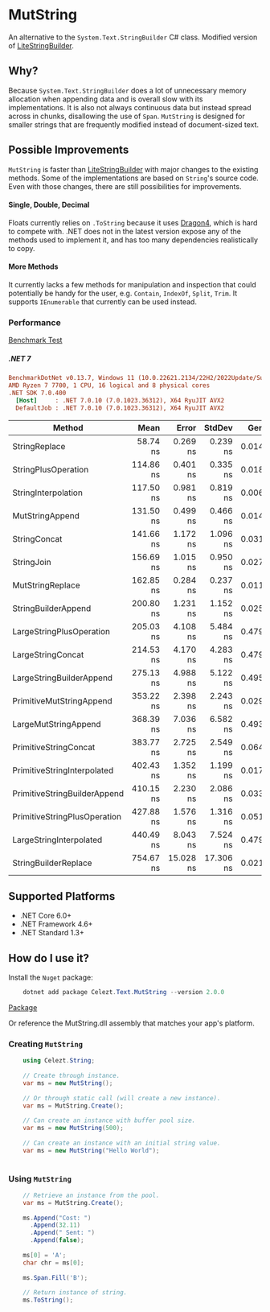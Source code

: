 # MutString
An alternative to the `System.Text.StringBuilder` C# class. Modified version of [LiteStringBuilder](https://github.com/justinamiller/LiteStringBuilder).

## Why?
Because `System.Text.StringBuilder` does a lot of unnecessary memory allocation when appending data and is overall slow with its implementations. It is also not always continuous data but instead spread across in chunks, disallowing the use of `Span`. `MutString` is designed for smaller strings that are frequently modified instead of document-sized text.

## Possible Improvements
`MutString` is faster than [LiteStringBuilder](https://github.com/justinamiller/LiteStringBuilder) with major changes to the existing methods. Some of the implementations are based on `String`'s source code. Even with those changes, there are still possibilities for improvements. 

#### Single, Double, Decimal
Floats currently relies on `.ToString` because it uses [Dragon4](https://www.ryanjuckett.com/printing-floating-point-numbers-part-2-dragon4/), which is hard to compete with. .NET does not in the latest version expose any of the methods used to implement it, and has too many dependencies realistically to copy.

#### More Methods
It currently lacks a few methods for manipulation and inspection that could potentially be handy for the user, e.g. `Contain`, `IndexOf`, `Split`, `Trim`. It supports `IEnumerable` that currently can be used instead. 

### Performance
[Benchmark Test](https://github.com/Celezt/MutString/blob/main/perf/Benchmark.NET/MutStringBenchmark.cs)

##### .NET 7
``` ini
BenchmarkDotNet v0.13.7, Windows 11 (10.0.22621.2134/22H2/2022Update/SunValley2)
AMD Ryzen 7 7700, 1 CPU, 16 logical and 8 physical cores
.NET SDK 7.0.400
  [Host]     : .NET 7.0.10 (7.0.1023.36312), X64 RyuJIT AVX2
  DefaultJob : .NET 7.0.10 (7.0.1023.36312), X64 RyuJIT AVX2
```

|                       Method |      Mean |     Error |    StdDev |   Gen0 |   Gen1 | Allocated |
|----------------------------- |----------:|----------:|----------:|-------:|-------:|----------:|
|                StringReplace |  58.74 ns |  0.269 ns |  0.239 ns | 0.0143 |      - |     240 B |
|          StringPlusOperation | 114.86 ns |  0.401 ns |  0.335 ns | 0.0181 |      - |     304 B |
|          StringInterpolation | 117.50 ns |  0.981 ns |  0.819 ns | 0.0067 |      - |     112 B |
|              MutStringAppend | 131.50 ns |  0.499 ns |  0.466 ns | 0.0143 |      - |     240 B |
|                 StringConcat | 141.66 ns |  1.172 ns |  1.096 ns | 0.0315 |      - |     528 B |
|                   StringJoin | 156.69 ns |  1.015 ns |  0.950 ns | 0.0272 |      - |     456 B |
|             MutStringReplace | 162.85 ns |  0.284 ns |  0.237 ns | 0.0110 |      - |     184 B |
|          StringBuilderAppend | 200.80 ns |  1.231 ns |  1.152 ns | 0.0257 |      - |     432 B |
|     LargeStringPlusOperation | 205.03 ns |  4.108 ns |  5.484 ns | 0.4795 |      - |    8024 B |
|            LargeStringConcat | 214.53 ns |  4.170 ns |  4.283 ns | 0.4795 |      - |    8024 B |
|     LargeStringBuilderAppend | 275.13 ns |  4.988 ns |  5.122 ns | 0.4959 | 0.0153 |    8296 B |
|     PrimitiveMutStringAppend | 353.22 ns |  2.398 ns |  2.243 ns | 0.0296 |      - |     496 B |
|         LargeMutStringAppend | 368.39 ns |  7.036 ns |  6.582 ns | 0.4935 |      - |    8248 B |
|        PrimitiveStringConcat | 383.77 ns |  2.725 ns |  2.549 ns | 0.0648 |      - |    1088 B |
|  PrimitiveStringInterpolated | 402.43 ns |  1.352 ns |  1.199 ns | 0.0172 |      - |     288 B |
| PrimitiveStringBuilderAppend | 410.15 ns |  2.230 ns |  2.086 ns | 0.0334 |      - |     560 B |
| PrimitiveStringPlusOperation | 427.88 ns |  1.576 ns |  1.316 ns | 0.0515 |      - |     864 B |
|      LargeStringInterpolated | 440.49 ns |  8.043 ns |  7.524 ns | 0.4792 |      - |    8024 B |
|         StringBuilderReplace | 754.67 ns | 15.028 ns | 17.306 ns | 0.0219 |      - |     368 B |

## Supported Platforms

* .NET Core 6.0+
* .NET Framework 4.6+
* .NET Standard 1.3+

## How do I use it?
Install the `Nuget` package:

```powershell
    dotnet add package Celezt.Text.MutString --version 2.0.0
```
[Package](https://www.nuget.org/packages/Celezt.Text.MutString/)

Or reference the MutString.dll assembly that matches your app's platform.

### Creating `MutString`

```C#
    using Celezt.String;
    
    // Create through instance.
    var ms = new MutString();
    
    // Or through static call (will create a new instance).
    var ms = MutString.Create();
    
    // Can create an instance with buffer pool size.
    var ms = new MutString(500);
    
    // Can create an instance with an initial string value.
    var ms = new MutString("Hello World");
    
```

### Using `MutString`

```C#
    // Retrieve an instance from the pool.
    var ms = MutString.Create();
    
    ms.Append("Cost: ")
      .Append(32.11)
      .Append(" Sent: ")
      .Append(false);
	
    ms[0] = 'A';
    char chr = ms[0];
	
    ms.Span.Fill('B');
    
    // Return instance of string.
    ms.ToString();
```
